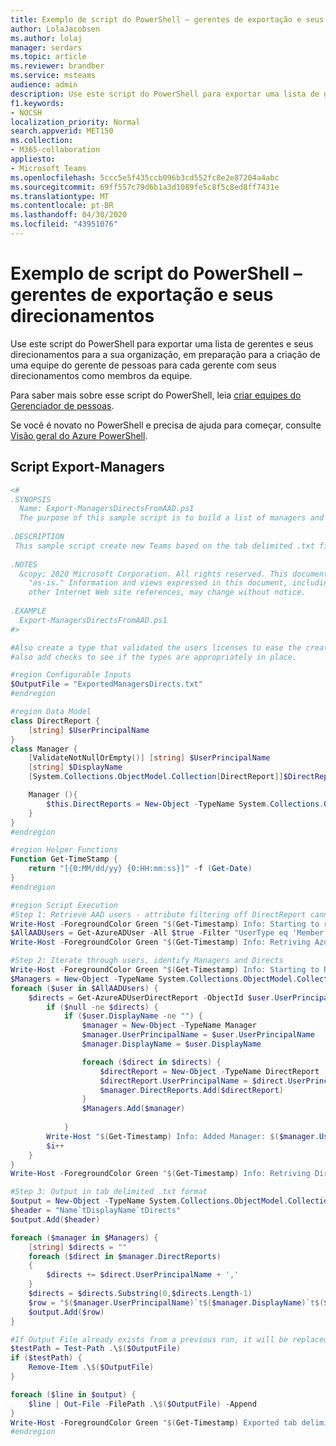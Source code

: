 ```yaml
---
title: Exemplo de script do PowerShell – gerentes de exportação e seus direcionamentos
author: LolaJacobsen
ms.author: lolaj
manager: serdars
ms.topic: article
ms.reviewer: brandber
ms.service: msteams
audience: admin
description: Use este script do PowerShell para exportar uma lista de gerentes e seus direcionamentos para sua organização, em preparação para a criação de uma equipe para cada gerente com seus direcionamentos como membros da equipe.
f1.keywords:
- NOCSH
localization_priority: Normal
search.appverid: MET150
ms.collection:
- M365-collaboration
appliesto:
- Microsoft Teams
ms.openlocfilehash: 5ccc5e5f435ccb096b3cd552fc8e2e87204a4abc
ms.sourcegitcommit: 69ff557c79d6b1a3d1089fe5c8f5c8ed8ff7431e
ms.translationtype: MT
ms.contentlocale: pt-BR
ms.lasthandoff: 04/30/2020
ms.locfileid: "43951076"
---
```

# <a name="powershell-script-sample---export-managers-and-their-directs"></a>Exemplo de script do PowerShell – gerentes de exportação e seus direcionamentos

Use este script do PowerShell para exportar uma lista de gerentes e seus direcionamentos para a sua organização, em preparação para a criação de uma equipe do gerente de pessoas para cada gerente com seus direcionamentos como membros da equipe.

Para saber mais sobre esse script do PowerShell, leia [criar equipes do Gerenciador de pessoas](../create-manager-directs-teams.md).

Se você é novato no PowerShell e precisa de ajuda para começar, consulte [Visão geral do Azure PowerShell](https://docs.microsoft.com/powershell/azure/overview?view=azurermps-5.1.1).


## <a name="export-managers-script"></a>Script Export-Managers

```powershell
<# 
.SYNOPSIS 
  Name: Export-ManagersDirectsFromAAD.ps1 
  The purpose of this sample script is to build a list of managers and direct reports to use with the New-TeamsFromManagers.ps1 to create a team for each people manager and their directs.
   
.DESCRIPTION 
 This sample script create new Teams based on the tab delimited .txt file you provide of managers and direct reports. It assumes that DisplayName is not null.
 
.NOTES 
  &copy; 2020 Microsoft Corporation. All rights reserved. This document is provided 
    "as-is." Information and views expressed in this document, including URL and 
    other Internet Web site references, may change without notice.
 
.EXAMPLE 
  Export-ManagersDirectsFromAAD.ps1
#> 

#Also create a type that validated the users licenses to ease the create-team burden
#also add checks to see if the types are appropriately in place.

#region Configurable Inputs
$OutputFile = "ExportedManagersDirects.txt"
#endregion

#region Data Model
class DirectReport {
    [string] $UserPrincipalName
}
class Manager {
    [ValidateNotNullOrEmpty()] [string] $UserPrincipalName
    [string] $DisplayName
    [System.Collections.ObjectModel.Collection[DirectReport]]$DirectReports

    Manager (){
        $this.DirectReports = New-Object -TypeName System.Collections.ObjectModel.Collection["DirectReport"]
    }
}
#endregion

#region Helper Functions
Function Get-TimeStamp {
    return "[{0:MM/dd/yy} {0:HH:mm:ss}]" -f (Get-Date)
}
#endregion

#region Script Execution
#Step 1: Retrieve AAD users - attribute filtering off DirectReport cannot be applied
Write-Host -ForegroundColor Green "$(Get-Timestamp) Info: Starting to retrieve ALL Azure AD users."
$AllAADUsers = Get-AzureADUser -All $true -Filter "UserType eq 'Member' and AccountEnabled eq true"
Write-Host -ForegroundColor Green "$(Get-Timestamp) Info: Retriving Azure AD Users Complete.. `n"

#Step 2: Iterate through users, identify Managers and Directs
Write-Host -ForegroundColor Green "$(Get-Timestamp) Info: Starting to Retrieve Directs Reports"
$Managers = New-Object -TypeName System.Collections.ObjectModel.Collection["Manager"]
foreach ($user in $AllAADUsers) {
    $directs = Get-AzureADUserDirectReport -ObjectId $user.UserPrincipalName
        if ($null -ne $directs) {
            if ($user.DisplayName -ne "") {
                $manager = New-Object -TypeName Manager
                $manager.UserPrincipalName = $user.UserPrincipalName
                $manager.DisplayName = $user.DisplayName

                foreach ($direct in $directs) {
                    $directReport = New-Object -TypeName DirectReport
                    $directReport.UserPrincipalName = $direct.UserPrincipalName
                    $manager.DirectReports.Add($directReport)
                }
                $Managers.Add($manager)
                
            }
        Write-Host "$(Get-Timestamp) Info: Added Manager: $($manager.UserPrincipalName)"
        $i++
    }
}
Write-Host -ForegroundColor Green "$(Get-Timestamp) Info: Retriving Direct Reports Complete.. `n"

#Step 3: Output in tab delimited .txt format
$output = New-Object -TypeName System.Collections.ObjectModel.Collection["String"]
$header = "Name`tDisplayName`tDirects"
$output.Add($header)

foreach ($manager in $Managers) {
    [string] $directs = ""
    foreach ($direct in $manager.DirectReports)
    {
        $directs += $direct.UserPrincipalName + ','
    }
    $directs = $directs.Substring(0,$directs.Length-1)
    $row = "$($manager.UserPrincipalName)`t$($manager.DisplayName)`t$($directs)"
    $output.Add($row) 
}

#If Output File already exists from a previous run, it will be replaced.
$testPath = Test-Path .\$($OutputFile)
if ($testPath) {
    Remove-Item .\$($OutputFile)
}

foreach ($line in $output) {
    $line | Out-File -FilePath .\$($OutputFile) -Append
}
Write-Host -ForegroundColor Green "$(Get-Timestamp) Exported tab delimited output to $($OutputFile). `n"
#endregion



```


